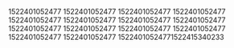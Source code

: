 1522401052477
1522401052477
1522401052477
1522401052477
1522401052477
1522401052477
1522401052477
1522401052477
1522401052477
1522401052477
1522401052477
1522401052477
1522401052477
1522401052477
15224010524771522415340233